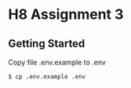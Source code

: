 # H8 Assignment 3

## Getting Started <a name = "getting_started"></a>
Copy file .env.example to .env 

```
$ cp .env.example .env
```